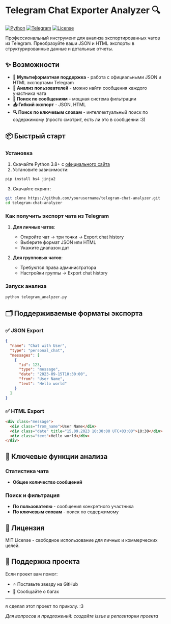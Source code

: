 # Telegram Chat Exporter Analyzer 🔍

[![Python](https://img.shields.io/badge/Python-3.8%2B-blue)](https://python.org)
[![Telegram](https://img.shields.io/badge/Telegram-Export%20Analyzer-2CA5E0)](https://telegram.org)
[![License](https://img.shields.io/badge/License-MIT-green)](LICENSE)

Профессиональный инструмент для анализа экспортированных чатов из Telegram. Преобразуйте ваши JSON и HTML экспорты в структурированные данные и детальные отчеты.

## ✨ Возможности

- **📁 Мультиформатная поддержка** - работа с официальными JSON и HTML экспортами Telegram
- **👥 Анализ пользователей** - можно найти сообщения каждого участника чата
- **💬 Поиск по сообщениям** - мощная система фильтрации
- **📤 Гибкий экспорт** - JSON, HTML
- **🔍 Поиск по ключевым словам** - интеллектуальный поиск по содержимому (просто смотрит, есть ли это в сообщении :3)

## 📦 Быстрый старт

### Установка

1. Скачайте Python 3.8+ с [официального сайта](https://python.org)
2. Установите зависимости:
```bash
pip install bs4 jinja2
```

3. Скачайте скрипт:
```bash
git clone https://github.com/yourusername/telegram-chat-analyzer.git
cd telegram-chat-analyzer
```

### Как получить экспорт чата из Telegram

1. **Для личных чатов**: 
   - Откройте чат → три точки → Export chat history
   - Выберите формат JSON или HTML
   - Укажите диапазон дат

2. **Для групповых чатов**:
   - Требуются права администратора
   - Настройки группы → Export chat history

### Запуск анализа

```bash
python telegram_analyzer.py
```

## 🗂️ Поддерживаемые форматы экспорта

### ✅ JSON Export
```json
{
  "name": "Chat with User",
  "type": "personal_chat",
  "messages": [
    {
      "id": 123,
      "type": "message",
      "date": "2023-09-15T10:30:00",
      "from": "User Name",
      "text": "Hello world"
    }
  ]
}
```

### ✅ HTML Export
```html
<div class="message">
  <div class="from_name">User Name</div>
  <div class="date" title="15.09.2023 10:30:00 UTC+03:00">10:30</div>
  <div class="text">Hello world</div>
</div>
```

## 🎯 Ключевые функции анализа

### Статистика чата
- **Общее количество сообщений**

### Поиск и фильтрация
- **По пользователю** - сообщения конкретного участника
- **По ключевым словам** - поиск по содержимому


## 📄 Лицензия

MIT License - свободное использование для личных и коммерческих целей.

## 🌟 Поддержка проекта

Если проект вам помог:
- ⭐ Поставьте звезду на GitHub
- 🐛 Сообщайте о багах

---

я сделал этот проект по приколу. :3

*Для вопросов и предложений: создайте issue в репозитории проекта*
